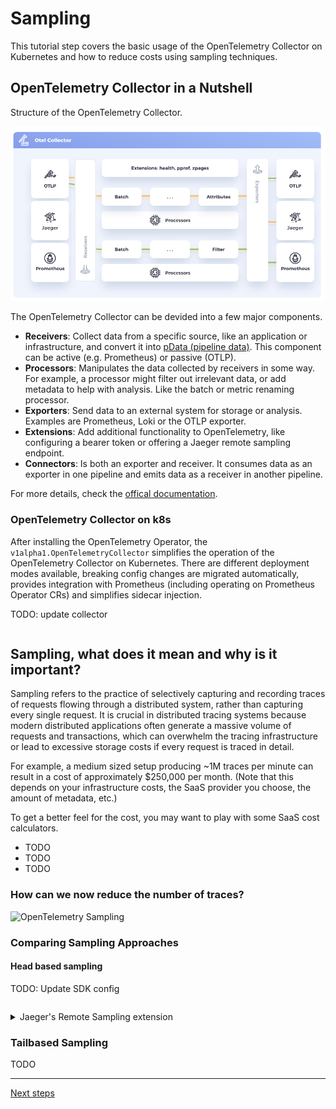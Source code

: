 # Sampling

This tutorial step covers the basic usage of the OpenTelemetry Collector on Kubernetes and how to reduce costs using sampling techniques.

## OpenTelemetry Collector in a Nutshell

Structure of the OpenTelemetry Collector.

![OpenTelemetry Collector](images/otel-collector.png)

The OpenTelemetry Collector can be devided into a few major components.

- **Receivers**: Collect data from a specific source, like an application or infrastructure, and convert it into [pData (pipeline data)](https://pkg.go.dev/go.opentelemetry.io/collector/consumer/pdata#section-documentation). This component can be active (e.g. Prometheus) or passive (OTLP).
- **Processors**: Manipulates the data collected by receivers in some way. For example, a processor might filter out irrelevant data, or add metadata to help with analysis. Like the batch or metric renaming processor.
- **Exporters**: Send data to an external system for storage or analysis. Examples are Prometheus, Loki or the OTLP exporter.
- **Extensions**: Add additional functionality to OpenTelemetry, like configuring a bearer token or offering a Jaeger remote sampling endpoint.
- **Connectors**: Is both an exporter and receiver. It consumes data as an exporter in one pipeline and emits data as a receiver in another pipeline.

For more details, check the [offical documentation](https://opentelemetry.io/docs/collector/).

### OpenTelemetry Collector on k8s

After installing the OpenTelemetry Operator, the `v1alpha1.OpenTelemetryCollector` simplifies the operation of the OpenTelemetry Collector on Kubernetes. There are different deployment modes available, breaking config changes are migrated automatically, provides integration with Prometheus (including operating on Prometheus Operator CRs) and simplifies sidecar injection.

TODO: update collector
```yaml

```

## Sampling, what does it mean and why is it important?

Sampling refers to the practice of selectively capturing and recording traces of requests flowing through a distributed system, rather than capturing every single request. It is crucial in distributed tracing systems because modern distributed applications often generate a massive volume of requests and transactions, which can overwhelm the tracing infrastructure or lead to excessive storage costs if every request is
traced in detail.

For example, a medium sized setup producing ~1M traces per minute can result in a cost of approximately $250,000 per month. (Note that this depends on your infrastructure costs, the SaaS provider you choose, the amount of metadata, etc.)

To get a better feel for the cost, you may want to play with some SaaS cost calculators.

- TODO
- TODO
- TODO

### How can we now reduce the number of traces?

![OpenTelemetry Sampling](images/sampling-concept.png)

### Comparing Sampling Approaches

#### Head based sampling

TODO: Update SDK config
```yaml

```

<details>
  <summary>Jaeger's Remote Sampling extension</summary>
 
TODO:
https://github.com/open-telemetry/opentelemetry-collector-contrib/blob/main/extension/jaegerremotesampling/README.md
 
</details>

### Tailbased Sampling

TODO

---

[Next steps](./06-RED-metrics.md)


